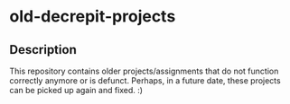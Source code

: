 # old-decrepit-projects
## Description
This repository contains older projects/assignments that do not function correctly anymore or is defunct. Perhaps, in a future date, these projects can be picked up again and fixed. :)
